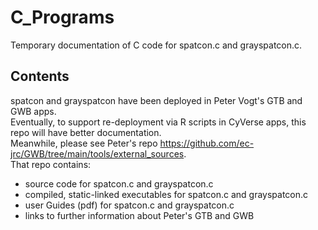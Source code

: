 # C_Programs
Temporary documentation of C code for spatcon.c and grayspatcon.c.  

## Contents
spatcon and grayspatcon have been deployed in Peter Vogt's GTB and GWB apps.  
Eventually, to support re-deployment via R scripts in CyVerse apps, this repo will have better documentation.  
Meanwhile, please see Peter's repo https://github.com/ec-jrc/GWB/tree/main/tools/external_sources.  
That repo contains:
- source code for spatcon.c and grayspatcon.c
- compiled, static-linked executables for spatcon.c and grayspatcon.c
- user Guides (pdf) for spatcon.c and grayspatcon.c
- links to further information about Peter's GTB and GWB